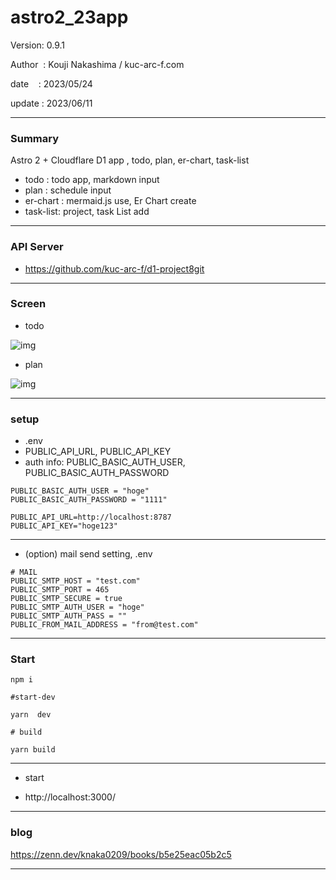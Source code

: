 ﻿# astro2_23app

 Version: 0.9.1

 Author  : Kouji Nakashima / kuc-arc-f.com

 date    : 2023/05/24

 update  : 2023/06/11

***
### Summary

Astro 2 +  Cloudflare D1 app , todo, plan, er-chart, task-list

* todo : todo app, markdown input
* plan : schedule input
* er-chart : mermaid.js use, Er Chart create
* task-list: project, task List add

***
### API Server

* https://github.com/kuc-arc-f/d1-project8git

***
### Screen

* todo

![img](https://img-static-kuc.netlify.app/img/front_2023/ss-todo-0611_18d.png)

* plan

![img](https://img-static-kuc.netlify.app/img/front_2023/ss-plan-0611a.png)


***
### setup
* .env
* PUBLIC_API_URL, PUBLIC_API_KEY
* auth info: PUBLIC_BASIC_AUTH_USER, PUBLIC_BASIC_AUTH_PASSWORD

```
PUBLIC_BASIC_AUTH_USER = "hoge"
PUBLIC_BASIC_AUTH_PASSWORD = "1111"

PUBLIC_API_URL=http://localhost:8787
PUBLIC_API_KEY="hoge123"

```

***
* (option) mail send setting, .env
```
# MAIL
PUBLIC_SMTP_HOST = "test.com"
PUBLIC_SMTP_PORT = 465
PUBLIC_SMTP_SECURE = true
PUBLIC_SMTP_AUTH_USER = "hoge"
PUBLIC_SMTP_AUTH_PASS = ""
PUBLIC_FROM_MAIL_ADDRESS = "from@test.com"
```

***
### Start

```
npm i

#start-dev

yarn  dev

# build

yarn build
```

***
* start

* http://localhost:3000/

***
### blog

https://zenn.dev/knaka0209/books/b5e25eac05b2c5

***

